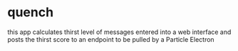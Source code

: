# quench

this app calculates thirst level of messages entered into a web interface and posts the thirst score to an endpoint to be pulled by a Particle Electron
